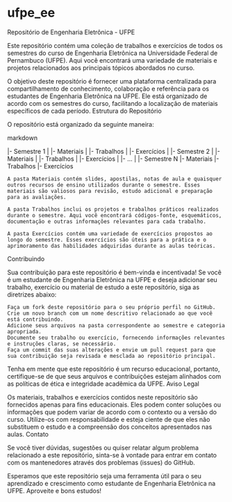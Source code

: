 # ufpe_ee


Repositório de Engenharia Eletrônica - UFPE

Este repositório contém uma coleção de trabalhos e exercícios de todos os semestres do curso de Engenharia Eletrônica na Universidade Federal de Pernambuco (UFPE). Aqui você encontrará uma variedade de materiais e projetos relacionados aos principais tópicos abordados no curso.

O objetivo deste repositório é fornecer uma plataforma centralizada para compartilhamento de conhecimento, colaboração e referência para os estudantes de Engenharia Eletrônica na UFPE. Ele está organizado de acordo com os semestres do curso, facilitando a localização de materiais específicos de cada período.
Estrutura do Repositório

O repositório está organizado da seguinte maneira:

markdown

|- Semestre 1
|   |- Materiais
|   |- Trabalhos
|   |- Exercícios
|
|- Semestre 2
|   |- Materiais
|   |- Trabalhos
|   |- Exercícios
|
|- ...
|
|- Semestre N
    |- Materiais
    |- Trabalhos
    |- Exercícios

    A pasta Materiais contém slides, apostilas, notas de aula e quaisquer outros recursos de ensino utilizados durante o semestre. Esses materiais são valiosos para revisão, estudo adicional e preparação para as avaliações.

    A pasta Trabalhos inclui os projetos e trabalhos práticos realizados durante o semestre. Aqui você encontrará códigos-fonte, esquemáticos, documentação e outras informações relevantes para cada trabalho.

    A pasta Exercícios contém uma variedade de exercícios propostos ao longo do semestre. Esses exercícios são úteis para a prática e o aprimoramento das habilidades adquiridas durante as aulas teóricas.

Contribuindo

Sua contribuição para este repositório é bem-vinda e incentivada! Se você é um estudante de Engenharia Eletrônica na UFPE e deseja adicionar seu trabalho, exercício ou material de estudo a este repositório, siga as diretrizes abaixo:

    Faça um fork deste repositório para o seu próprio perfil no GitHub.
    Crie um novo branch com um nome descritivo relacionado ao que você está contribuindo.
    Adicione seus arquivos na pasta correspondente ao semestre e categoria apropriada.
    Documente seu trabalho ou exercício, fornecendo informações relevantes e instruções claras, se necessário.
    Faça um commit das suas alterações e envie um pull request para que sua contribuição seja revisada e mesclada ao repositório principal.

Tenha em mente que este repositório é um recurso educacional, portanto, certifique-se de que seus arquivos e contribuições estejam alinhados com as políticas de ética e integridade acadêmica da UFPE.
Aviso Legal

Os materiais, trabalhos e exercícios contidos neste repositório são fornecidos apenas para fins educacionais. Eles podem conter soluções ou informações que podem variar de acordo com o contexto ou a versão do curso. Utilize-os com responsabilidade e esteja ciente de que eles não substituem o estudo e a compreensão dos conceitos apresentados nas aulas.
Contato

Se você tiver dúvidas, sugestões ou quiser relatar algum problema relacionado a este repositório, sinta-se à vontade para entrar em contato com os mantenedores através dos problemas (issues) do GitHub.

Esperamos que este repositório seja uma ferramenta útil para o seu aprendizado e crescimento como estudante de Engenharia Eletrônica na UFPE. Aproveite e bons estudos!
